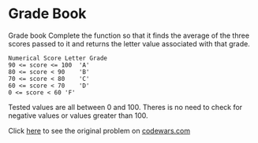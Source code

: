 # Grade Book

Grade book
Complete the function so that it finds the average of the three scores passed to it and returns the letter value associated with that grade.

```
Numerical Score	Letter Grade
90 <= score <= 100	'A'
80 <= score < 90	'B'
70 <= score < 80	'C'
60 <= score < 70	'D'
0 <= score < 60	'F'
```

Tested values are all between 0 and 100. Theres is no need to check for negative values or values greater than 100.


Click [here](https://www.codewars.com/kata/55cbd4ba903825f7970000f5/train/python) to see the original problem on [codewars.com](https://www.codewars.com)
